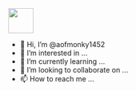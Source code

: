 <img src="https://realbearpro.com/img/logo-full.png" style="width: 50px; object-fit: contain;" /> 

- 👋 Hi, I’m @aofmonky1452
- 👀 I’m interested in ...
- 🌱 I’m currently learning ...
- 💞️ I’m looking to collaborate on ...
- 📫 How to reach me ...

<!---
aofmonky1452/aofmonky1452 is a ✨ special ✨ repository because its `README.md` (this file) appears on your GitHub profile.
You can click the Preview link to take a look at your changes.
--->
